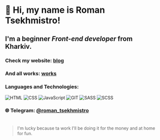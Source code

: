 # 👋 Hi, my name is **Roman Tsekhmistro**!

## I'm a beginner *Front-end developer* from Kharkiv.

### Check my website: [blog](https://roman-tsekhmistro.github.io/blog/)
### And all works: [works](https://github.com/roman-tsekhmistro?tab=repositories)

### Languages and Technologies:
![HTML](https://img.shields.io/badge/HTML-090909?style=for-the-badge&logo=html5)
![CSS](https://img.shields.io/badge/CSS-090909?style=for-the-badge&logo=CSS3)
![JavaScript](https://img.shields.io/badge/JavaScript-090909?style=for-the-badge&logo=JavaScript)
![GIT](https://img.shields.io/badge/GIT-090909?style=for-the-badge&logo=GIT)
![SASS](https://img.shields.io/badge/SASS-090909?style=for-the-badge&logo=SASS)
![SCSS](https://img.shields.io/badge/SCSS-090909?style=for-the-badge&logo=SCSS?logoWidth=50)

### 🌐 Telegram: [@roman_tsekhmistro](https://t.me/roman_tsekhmistro)
#

>I'm lucky because ta work I'll be doing it for the money and at home for fun.
